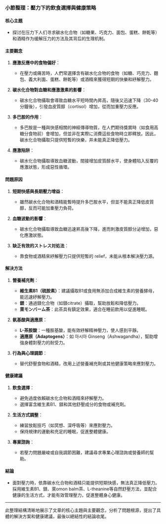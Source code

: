 ### 小節整理：壓力下的飲食選擇與健康策略

#### 核心主題
- 探讨在压力下人们寻求碳水化合物（如糖果、巧克力、面包、蛋糕、餅乾等）和酒精作为缓解压力的方法及其背后的生理机制。

#### 主要觀念
1. **應激反應中的食物偏好**：
   - 在壓力或痛苦時，人們常選擇含有碳水化合物的食物（如糖、巧克力、麵包、義大利面、蛋糕、餅乾等）或酒精來獲得短期的快樂和紓解壓力。

2. **碳水化合物對血糖和應激激素的影響**：
   - 碳水化合物攝取會導致血糖水平短時間內昇高，隨後又迅速下降（30-40分鐘後），引發血皮質醇（cortisol）增加，從而加重壓力反應。

3. **多巴胺的作用**：
   - 多巴胺是一種與快感相關的神經傳導物質，在人們期待獎賞時（如食用高糖分食物前）會增加，但並非在実際に消費這些食物時立即釋放。因此，碳水化合物攝取只提供短暫的快樂，并未能真正降低壓力。

4. **應激陷阱**：
   - 碳水化合物攝取導致血糖波動，間接增加皮質醇水平，使身體陷入反覆的應激狀態，形成惡性循環。

#### 問題原因
1. **短期快感與長期壓力增益**：
   - 雖然碳水化合物和酒精能暫時提升多巴胺水平，但並不能真正降低皮質醇，反而可能加重壓力負荷。

2. **血糖波動的影響**：
   - 碳水化合物攝取導致血糖迅速昇高後下降，進而刺激皮質醇分泌增加，惡化應激狀態。

3. **缺乏有效的ストレス対処法**：
   - 靠食物或酒精來紓解壓力只提供短暫的 relief，未能从根本解決壓力源。

#### 解决方法
1. **營養補充劑**：
   - **維生素B1（硫胺素）**：建議攝取B1或食用無添加合成維生素的營養酵母，能迅速紓解壓力。
   - **鎂**：通過鎂化合物（如鎂citrate）攝取，幫助放鬆和降低壓力。
   - **萊モンバーム茶**：此茶具有鎮定效果，適合在睡前飲用以促進睡眠。

2. **氨基酸與適應原**：
   - **L-茶胺酸**：一種胺基酸，能有效紓解精神壓力，使人感到平靜。
   - **適應原（Adaptogens）**：如 아시아 Ginseng（Ashwagandha），幫助增強身體對壓力的耐受力。

3. **行為與心理調節**：
   - 替代舒壓食物和酒精，改用上述營養補充劑或其他健康策略來應對壓力。

#### 健康建議
1. **飲食選擇**：
   - 避免過度依賴碳水化合物和酒精來紓解壓力。
   - 選擇富含維生素B1、鎂和其他舒壓成分的食物或補充劑。

2. **生活方式調整**：
   - 練習放鬆技巧（如冥想、深呼吸等）來應對壓力。
   - 保持規律的運動和充足的睡眠，促進整體健康。

3. **專業諮詢**：
   - 若壓力問題嚴峻或自我調節困難，建議尋求專業心理諮詢或營養師的幫助。

#### 結論
- 面對壓力時，依靠碳水化合物和酒精只能提供短期快感，無法真正降低壓力。採用維生素B1、鎂、萊omon balm茶、L-theanine等自然舒壓方法，並配合健康的生活方式，才能有效管理壓力，促進整體身心健康。

---

此整理結構清晰地展示了文章的核心主題與主要觀念，分析了問題根源，提出了具體的解決方案和健康建議，最後以總結性的結論收尾。